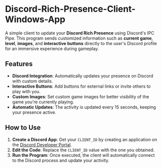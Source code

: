 # Discord-Rich-Presence-Client-Windows-App
A simple client to update your **Discord Rich Presence** using Discord's IPC Pipe. This program sends customized information such as **current game**, **level**, **images**, and **interactive buttons** directly to the user's Discord profile for an immersive experience during gameplay.

## Features

- **Discord Integration**: Automatically updates your presence on Discord with custom details.
- **Interactive Buttons**: Add buttons for external links or invite others to play with you.
- **Custom Images**: Set custom game images for better visibility of the game you're currently playing.
- **Automatic Updates**: The activity is updated every 15 seconds, keeping your presence active.

## How to Use

1. **Create a Discord App**: Get your `CLIENT_ID` by creating an application on the [Discord Developer Portal](https://discord.com/developers/applications).
2. **Edit the Code**: Replace the `CLIENT_ID` value with the one you obtained.
3. **Run the Program**: Once executed, the client will automatically connect to the Discord process and update your activity.
